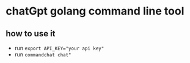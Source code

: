 # chatGpt golang command line tool

## how to use it

* run `export API_KEY="your api key"`
* run `commandchat chat"`